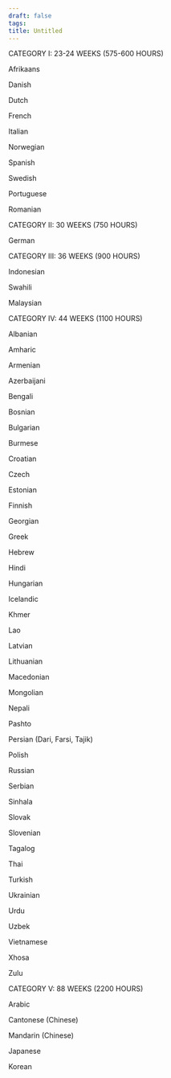 ```yaml
---
draft: false
tags:
title: Untitled
---
```


CATEGORY I: 23-24 WEEKS (575-600 HOURS)

Afrikaans

Danish

Dutch

French

Italian

Norwegian

Spanish

Swedish

Portuguese

Romanian

CATEGORY II: 30 WEEKS (750 HOURS)

German

CATEGORY III: 36 WEEKS (900 HOURS)

Indonesian

Swahili

Malaysian

CATEGORY IV: 44 WEEKS (1100 HOURS)

Albanian

Amharic

Armenian

Azerbaijani

Bengali

Bosnian

Bulgarian

Burmese

Croatian

Czech

Estonian

Finnish

Georgian

Greek

Hebrew

Hindi

Hungarian

Icelandic

Khmer

Lao

Latvian

Lithuanian

Macedonian

Mongolian

Nepali

Pashto

Persian (Dari, Farsi, Tajik)

Polish

Russian

Serbian

Sinhala

Slovak

Slovenian

Tagalog

Thai

Turkish

Ukrainian

Urdu

Uzbek

Vietnamese

Xhosa

Zulu

CATEGORY V: 88 WEEKS (2200 HOURS)

Arabic

Cantonese (Chinese)

Mandarin (Chinese)

Japanese

Korean
